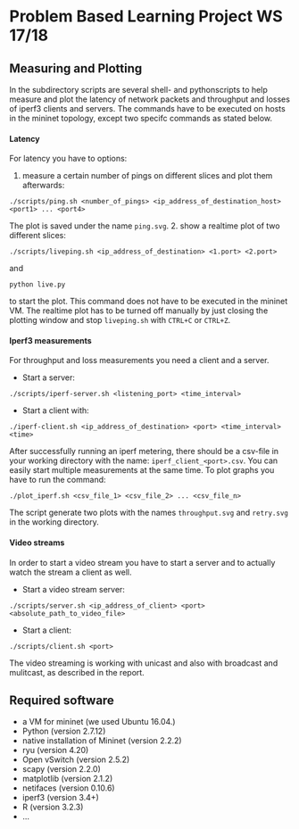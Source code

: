 # Problem Based Learning Project WS 17/18

## Measuring and Plotting 
In the subdirectory scripts are several shell- and pythonscripts to help measure and plot the latency of network packets and throughput and losses of iperf3 clients and servers. 
The commands have to be executed on hosts in the mininet topology, except two specifc commands as stated below. 

#### Latency
For latency you have to options: 
1. measure a certain number of pings on different slices and plot them afterwards:
```
./scripts/ping.sh <number_of_pings> <ip_address_of_destination_host> <port1> ... <port4> 
```
The plot is saved under the name `ping.svg`. 
2. show a realtime plot of two different slices:
```
./scripts/liveping.sh <ip_address_of_destination> <1.port> <2.port>
```
and 
```
python live.py
```
to start the plot. This command does not have to be executed in the mininet VM. 
The realtime plot has to be turned off manually by just closing the plotting window and stop `liveping.sh` with `CTRL+C` or `CTRL+Z`.

#### Iperf3 measurements
For throughput and loss measurements you need a client and a server.
* Start a server:
```
./scripts/iperf-server.sh <listening_port> <time_interval> 
``` 
* Start a client with:
```
./iperf-client.sh <ip_address_of_destination> <port> <time_interval> <time>
``` 
After successfully running an iperf metering, there should be a csv-file in your working directory with the name: `iperf_client_<port>.csv`.
You can easily start multiple measurements at the same time. 
To plot graphs you have to run the command:
```
./plot_iperf.sh <csv_file_1> <csv_file_2> ... <csv_file_n> 
``` 
The script generate two plots with the names `throughput.svg` and `retry.svg` in the working directory.

#### Video streams 
In order to start a video stream you have to start a server and to actually watch the stream a client as well.
* Start a video stream server:
```
./scripts/server.sh <ip_address_of_client> <port> <absolute_path_to_video_file>
```
* Start a client:
```
./scripts/client.sh <port>
``` 
The video streaming is working with unicast and also with broadcast and mulitcast, as described in the report.

## Required software
* a VM for mininet (we used Ubuntu 16.04.)
* Python (version 2.7.12)
* native installation of Mininet (version 2.2.2)
* ryu (version 4.20)
* Open vSwitch (version 2.5.2)
* scapy (version 2.2.0)
* matplotlib (version 2.1.2) 
* netifaces (version 0.10.6)
* iperf3 (version 3.4+)
* R (version 3.2.3) 
* ... 
